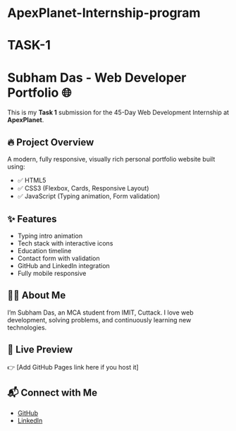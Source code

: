 # ApexPlanet-Internship-program

# TASK-1

# Subham Das - Web Developer Portfolio 🌐

This is my **Task 1** submission for the 45-Day Web Development Internship at **ApexPlanet**.

## 🔥 Project Overview
A modern, fully responsive, visually rich personal portfolio website built using:
- ✅ HTML5
- ✅ CSS3 (Flexbox, Cards, Responsive Layout)
- ✅ JavaScript (Typing animation, Form validation)

## ✨ Features
- Typing intro animation
- Tech stack with interactive icons
- Education timeline
- Contact form with validation
- GitHub and LinkedIn integration
- Fully mobile responsive

## 🧑‍💻 About Me
I’m Subham Das, an MCA student from IMIT, Cuttack. I love web development, solving problems, and continuously learning new technologies.

## 🔗 Live Preview
👉 [Add GitHub Pages link here if you host it]

## 📬 Connect with Me
- [GitHub](https://github.com/subhamdas2003)
- [LinkedIn](https://www.linkedin.com/in/subham-das-115060290/)
